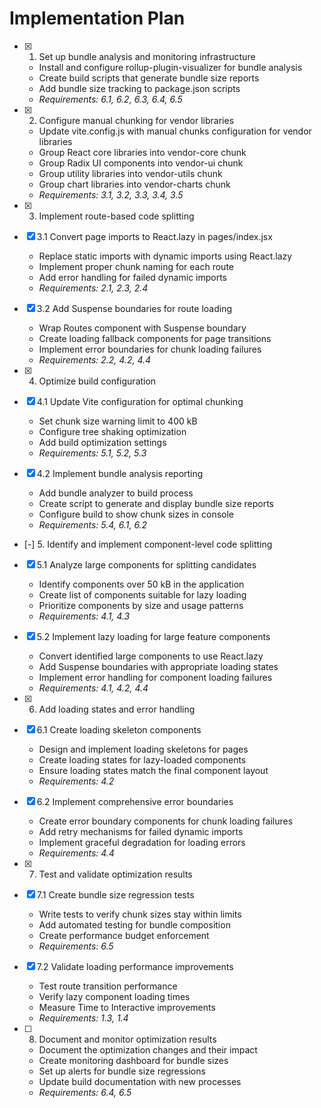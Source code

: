 # Implementation Plan

- [x] 1. Set up bundle analysis and monitoring infrastructure
  - Install and configure rollup-plugin-visualizer for bundle analysis
  - Create build scripts that generate bundle size reports
  - Add bundle size tracking to package.json scripts
  - _Requirements: 6.1, 6.2, 6.3, 6.4, 6.5_

- [x] 2. Configure manual chunking for vendor libraries
  - Update vite.config.js with manual chunks configuration for vendor libraries
  - Group React core libraries into vendor-core chunk
  - Group Radix UI components into vendor-ui chunk
  - Group utility libraries into vendor-utils chunk
  - Group chart libraries into vendor-charts chunk
  - _Requirements: 3.1, 3.2, 3.3, 3.4, 3.5_

- [x] 3. Implement route-based code splitting
- [x] 3.1 Convert page imports to React.lazy in pages/index.jsx
  - Replace static imports with dynamic imports using React.lazy
  - Implement proper chunk naming for each route
  - Add error handling for failed dynamic imports
  - _Requirements: 2.1, 2.3, 2.4_

- [x] 3.2 Add Suspense boundaries for route loading
  - Wrap Routes component with Suspense boundary
  - Create loading fallback components for page transitions
  - Implement error boundaries for chunk loading failures
  - _Requirements: 2.2, 4.2, 4.4_

- [x] 4. Optimize build configuration
- [x] 4.1 Update Vite configuration for optimal chunking
  - Set chunk size warning limit to 400 kB
  - Configure tree shaking optimization
  - Add build optimization settings
  - _Requirements: 5.1, 5.2, 5.3_

- [x] 4.2 Implement bundle analysis reporting
  - Add bundle analyzer to build process
  - Create script to generate and display bundle size reports
  - Configure build to show chunk sizes in console
  - _Requirements: 5.4, 6.1, 6.2_

- [-] 5. Identify and implement component-level code splitting
- [x] 5.1 Analyze large components for splitting candidates
  - Identify components over 50 kB in the application
  - Create list of components suitable for lazy loading
  - Prioritize components by size and usage patterns
  - _Requirements: 4.1, 4.3_

- [x] 5.2 Implement lazy loading for large feature components
  - Convert identified large components to use React.lazy
  - Add Suspense boundaries with appropriate loading states
  - Implement error handling for component loading failures
  - _Requirements: 4.1, 4.2, 4.4_

- [x] 6. Add loading states and error handling
- [x] 6.1 Create loading skeleton components
  - Design and implement loading skeletons for pages
  - Create loading states for lazy-loaded components
  - Ensure loading states match the final component layout
  - _Requirements: 4.2_

- [x] 6.2 Implement comprehensive error boundaries
  - Create error boundary components for chunk loading failures
  - Add retry mechanisms for failed dynamic imports
  - Implement graceful degradation for loading errors
  - _Requirements: 4.4_

- [x] 7. Test and validate optimization results
- [x] 7.1 Create bundle size regression tests
  - Write tests to verify chunk sizes stay within limits
  - Add automated testing for bundle composition
  - Create performance budget enforcement
  - _Requirements: 6.5_

- [x] 7.2 Validate loading performance improvements
  - Test route transition performance
  - Verify lazy component loading times
  - Measure Time to Interactive improvements
  - _Requirements: 1.3, 1.4_

- [ ] 8. Document and monitor optimization results
  - Document the optimization changes and their impact
  - Create monitoring dashboard for bundle sizes
  - Set up alerts for bundle size regressions
  - Update build documentation with new processes
  - _Requirements: 6.4, 6.5_